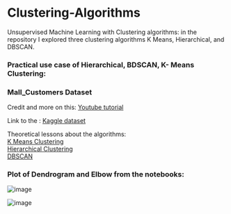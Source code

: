 # Clustering-Algorithms
Unsupervised Machine Learning with Clustering algorithms: in the repository I explored three clustering algorithms K Means,  Hierarchical, and DBSCAN.

### **Practical use case of Hierarchical, BDSCAN, K- Means Clustering:**


### Mall_Customers Dataset

Credit and more on this:   [Youtube tutorial](https://www.youtube.com/watch?v=lQt92mh0N8I)

Link to the : [Kaggle dataset](https://www.kaggle.com/datasets/shwetabh123/mall-customers?resource=download)

Theoretical lessons about the algorithms:<br/>
[K Means Clustering](https://www.youtube.com/watch?v=YIGtalP1mv0) <br/>
[Hierarchical Clustering](https://www.youtube.com/watch?v=ijUMKMC4f9I)<br/>
[DBSCAN](https://www.youtube.com/watch?v=RDZUdRSDOok)


### Plot of Dendrogram and Elbow from the notebooks:

![image](https://github.com/Kmohamedalie/Clustering-Algorithms/assets/63104472/67a7d5ca-365b-429c-be79-27daa09761eb)

![image](https://github.com/Kmohamedalie/Clustering-Algorithms/assets/63104472/2e640f0e-1e88-4838-80ab-8fe1b6692a10)


